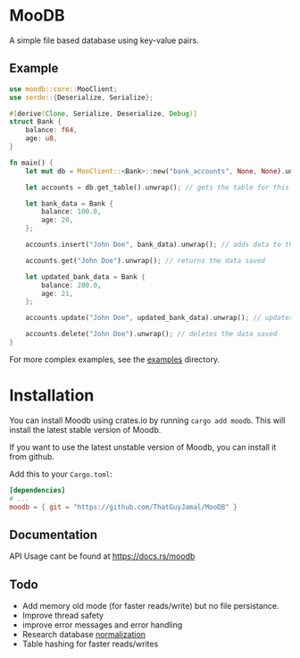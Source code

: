 # MooDB

A simple file based database using key-value pairs.

## Example

```rust
use moodb::core::MooClient;
use serde::{Deserialize, Serialize};

#[derive(Clone, Serialize, Deserialize, Debug)]
struct Bank { 
    balance: f64,
    age: u8,
}

fn main() {
    let mut db = MooClient::<Bank>::new("bank_accounts", None, None).unwrap(); // creates a new db client

    let accounts = db.get_table().unwrap(); // gets the table for this db client

    let bank_data = Bank {
        balance: 100.0,
        age: 20,
    };

    accounts.insert("John Doe", bank_data).unwrap(); // adds data to the db

    accounts.get("John Doe").unwrap(); // returns the data saved

    let updated_bank_data = Bank {
        balance: 200.0,
        age: 21,
    };

    accounts.update("John Doe", updated_bank_data).unwrap(); // updates the data saved

    accounts.delete("John Doe").unwrap(); // deletes the data saved
}
```

For more complex examples, see the [examples](./examples) directory.

# Installation

You can install Moodb using crates.io by running `cargo add moodb`. This will install the latest stable version of Moodb.

If you want to use the latest unstable version of Moodb, you can install it from github.

Add this to your `Cargo.toml`:

```toml
[dependencies]
# ...
moodb = { git = "https://github.com/ThatGuyJamal/MooDB" }
```

## Documentation

API Usage cant be found at https://docs.rs/moodb

## Todo

- Add memory old mode (for faster reads/write) but no file persistance.
- Improve thread safety
- improve error messages and error handling
- Research database [normalization](https://en.wikipedia.org/wiki/Database_normalization)
- Table hashing for faster reads/writes